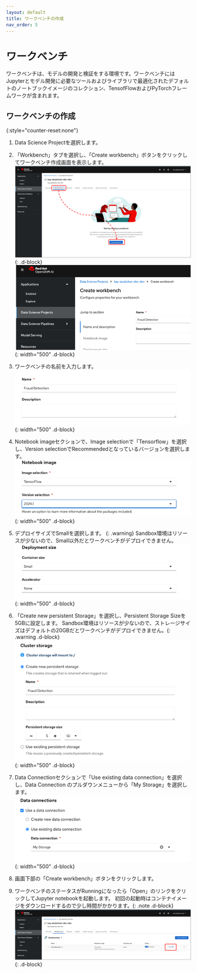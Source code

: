 ```yaml
---
layout: default
title: ワークベンチの作成
nav_order: 5
---
```



# ワークベンチ

ワークベンチは、モデルの開発と検証をする環境です。ワークベンチにはJupyterとモデル開発に必要なツールおよびライブラリで最適化されたデフォルトのノートブックイメージのコレクション、TensofFlowおよびPyTorchフレームワークが含まれます。

## ワークベンチの作成

{:style="counter-reset:none"}
1. Data Science Projectを選択します。
1. 「Workbench」タブを選択し、「Create workbench」ボタンをクリックしてワークベンチ作成画面を表示します。
![](../../assets/oai_create_workbench.png){: .d-block}
![](../../assets/oai_create_workbench2.png){: width="500" .d-block}
1. ワークベンチの名前を入力します。
![](../../assets/oai_create_workbench_name.png){: width="500" .d-block}

1. Notebook imageセクションで、Image selectionで「Tensorflow」を選択し、Version selectionでRecommendedとなっているバージョンを選択します。
![](../../assets/oai_create_workbench_notebookimage.png){: width="500" .d-block}

1. デプロイサイズでSmallを選択します。
{: .warning}
Sandbox環境はリソースが少ないので、Small以外だとワークベンチがデプロイできません。
![](../../assets/oai_create_workbench_size.png){: width="500" .d-block}

1. 「Create new persistent Storage」を選択し、Persistent Storage Sizeを5GBに設定します。
Sandbox環境はリソースが少ないので、ストレージサイズはデフォルトの20GBだとワークベンチがデプロイできません。{: .warning .d-block}
![](../../assets/oai_create_workbench_storage.png){: width="500" .d-block}

1. Data Connectionセクションで「Use existing data connection」を選択し、Data Connection のプルダウンメニューから「My Storage」を選択します。
![](../../assets/oai_create_workbench_dataconnection.png){: width="500" .d-block}

1. 画面下部の「Create workbench」ボタンをクリックします。

1. ワークベンチのステータスがRunningになったら「Open」のリンクをクリックしてJupyter notebookを起動します。
初回の起動時はコンテナイメージをダウンロードするので少し時間がかかります。{: .note .d-block}
![](../../assets/oai_create_workbench_open.png){: .d-block}